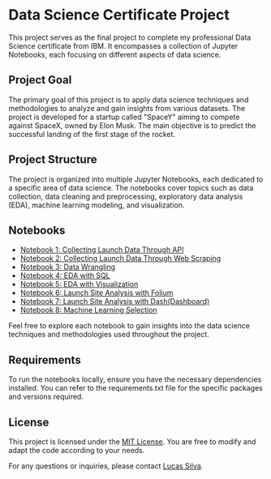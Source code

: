 # Data Science Certificate Project

This project serves as the final project to complete my professional Data Science certificate from IBM. 
It encompasses a collection of Jupyter Notebooks, each focusing on different aspects of data science.

## Project Goal
The primary goal of this project is to apply data science techniques and methodologies to analyze and gain insights from various datasets. 
The project is developed for a startup called "SpaceY" aiming to compete against SpaceX, owned by Elon Musk. 
The main objective is to predict the successful landing of the first stage of the rocket.

## Project Structure
The project is organized into multiple Jupyter Notebooks, each dedicated to a specific area of data science. The notebooks cover topics such as data collection, data cleaning and preprocessing, exploratory data analysis (EDA), machine learning modeling, and visualization.

## Notebooks
- [Notebook 1: Collecting Launch Data Through API](https://github.com/LcsSlv/RocketLandingPredictor/blob/main/Launch%20Data%20Through%20API%20Notebook%20(1).ipynb)
- [Notebook 2: Collecting Launch Data Through Web Scraping](https://github.com/LcsSlv/RocketLandingPredictor/blob/main/Launch%20Data%20Through%20Web%20Scraping%20Notebook.ipynb)
- [Notebook 3: Data Wrangling](https://github.com/LcsSlv/RocketLandingPredictor/blob/main/Data%20Wrangling%20%20Notebook.ipynb)
- [Notebook 4: EDA with SQL](https://github.com/LcsSlv/RocketLandingPredictor/blob/main/EDA%20of%20Launch%20Data%20with%20SQL.ipynb)
- [Notebook 5: EDA with Visualization](https://github.com/LcsSlv/RocketLandingPredictor/blob/main/EDA%20of%20Launch%20Data%20with%20Visualization.ipynb)
- [Notebook 6: Launch Site Analysis with Folium](https://nbviewer.org/github/LcsSlv/RocketLandingPredictor/blob/main/Launch%20Site%20Analysis%20with%20Folium.ipynb)
- [Notebook 7: Launch Site Analysis with Dash(Dashboard)](https://github.com/LcsSlv/RocketLandingPredictor/blob/main/SpaceX%20Dash%20App.py)
- [Notebook 8: Machine Learning Selection](https://github.com/LcsSlv/RocketLandingPredictor/blob/main/Machine%20Learning%20Prediction.ipynb)

Feel free to explore each notebook to gain insights into the data science techniques and methodologies used throughout the project.

## Requirements
To run the notebooks locally, ensure you have the necessary dependencies installed. You can refer to the requirements.txt file for the specific packages and versions required.

## License
This project is licensed under the [MIT License](link_to_license_file). You are free to modify and adapt the code according to your needs.

For any questions or inquiries, please contact [Lucas Silva](mailto:lcsslv.0107@gmail.com).

